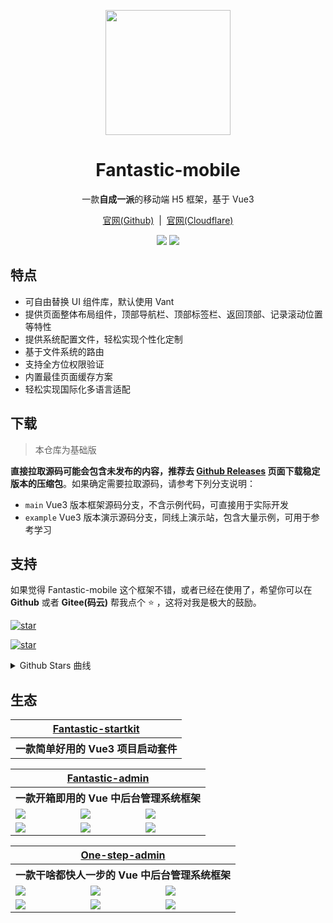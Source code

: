 <p align="center">
  <img src="https://fantastic-mobile.github.io/logo.png" width="200" height="200" />
</p>

<h1 align="center">Fantastic-mobile</h1>

<p align="center">一款<b>自成一派</b>的移动端 H5 框架，基于 Vue3</p>

<p align="center">
  <a href="https://fantastic-mobile.github.io" target="_blank">官网(Github)</a>
  <span>&nbsp;|&nbsp;</span>
  <a href="https://fantastic-mobile.pages.dev" target="_blank">官网(Cloudflare)</a>
<p>

<p align="center">
  <a href="###"><img src="https://img.shields.io/github/license/fantastic-mobile/basic?label=%E5%BC%80%E6%BA%90%E5%8D%8F%E8%AE%AE&style=flat-square" /></a>
  <a href="https://github.com/fantastic-mobile/basic/releases" target="_blank"><img src="https://img.shields.io/github/v/release/fantastic-mobile/basic?label=%E5%BD%93%E5%89%8D%E7%89%88%E6%9C%AC&style=flat-square" /></a>
</p>

## 特点

- 可自由替换 UI 组件库，默认使用 Vant
- 提供页面整体布局组件，顶部导航栏、顶部标签栏、返回顶部、记录滚动位置等特性
- 提供系统配置文件，轻松实现个性化定制
- 基于文件系统的路由
- 支持全方位权限验证
- 内置最佳页面缓存方案
- 轻松实现国际化多语言适配

## 下载

> 本仓库为基础版

**直接拉取源码可能会包含未发布的内容，推荐去 [Github Releases](https://github.com/fantastic-mobile/basic/releases) 页面下载稳定版本的压缩包**。如果确定需要拉取源码，请参考下列分支说明：

- `main` Vue3 版本框架源码分支，不含示例代码，可直接用于实际开发
- `example` Vue3 版本演示源码分支，同线上演示站，包含大量示例，可用于参考学习

<!-- ## 预览

> 预览截图为专业版

<table>
  <tr>
    <td><img src="https://fantastic-mobile.github.io/preview1.png" /></td>
    <td><img src="https://fantastic-mobile.github.io/preview2.png" /></td>
    <td><img src="https://fantastic-mobile.github.io/preview3.png" /></td>
  </tr>
  <tr>
    <td><img src="https://fantastic-mobile.github.io/preview4.png" /></td>
    <td><img src="https://fantastic-mobile.github.io/preview5.png" /></td>
    <td><img src="https://fantastic-mobile.github.io/preview6.png" /></td>
  </tr>
</table> -->

## 支持

如果觉得 Fantastic-mobile 这个框架不错，或者已经在使用了，希望你可以在 **Github** 或者 **Gitee(码云)** 帮我点个 ⭐ ，这将对我是极大的鼓励。

[![star](https://img.shields.io/github/stars/fantastic-mobile/basic?style=social)](https://github.com/fantastic-mobile/basic)

[![star](https://gitee.com/fantastic-mobile/basic/badge/star.svg?theme=dark)](https://gitee.com/fantastic-mobile/basic)

<details>
<summary>Github Stars 曲线</summary>

[![Stargazers over time](https://starchart.cc/fantastic-mobile/basic.svg)](https://starchart.cc/fantastic-mobile/basic)
</details>

## 生态

<table>
  <tr>
    <th colspan="3" align="center">
      <a href="https://hooray.github.io/fantastic-startkit/" target="_blank">Fantastic-startkit</a>
    </th>
  </tr>
  <tr>
    <th colspan="3" align="center">
      一款简单好用的 Vue3 项目启动套件
    </th>
  </tr>
</table>

<table>
  <tr>
    <th colspan="3" align="center">
      <a href="https://fantastic-admin.github.io/" target="_blank">Fantastic-admin</a>
    </th>
  </tr>
  <tr>
    <th colspan="3" align="center">
      一款开箱即用的 Vue 中后台管理系统框架
    </th>
  </tr>
  <tr>
    <td><img src="https://fantastic-admin.github.io/preview1.png" /></td>
    <td><img src="https://fantastic-admin.github.io/preview2.png" /></td>
    <td><img src="https://fantastic-admin.github.io/preview3.png" /></td>
  </tr>
  <tr>
    <td><img src="https://fantastic-admin.github.io/preview4.png" /></td>
    <td><img src="https://fantastic-admin.github.io/preview5.png" /></td>
    <td><img src="https://fantastic-admin.github.io/preview6.png" /></td>
  </tr>
</table>

<table>
  <tr>
    <th colspan="3" align="center">
      <a href="https://one-step-admin.github.io" target="_blank">One-step-admin</a>
    </th>
  </tr>
  <tr>
    <th colspan="3" align="center">
      一款干啥都快人一步的 Vue 中后台管理系统框架
    </th>
  </tr>
  <tr>
    <td><img src="https://one-step-admin.github.io/preview1.png" /></td>
    <td><img src="https://one-step-admin.github.io/preview2.png" /></td>
    <td><img src="https://one-step-admin.github.io/preview3.png" /></td>
  </tr>
  <tr>
    <td><img src="https://one-step-admin.github.io/preview4.png" /></td>
    <td><img src="https://one-step-admin.github.io/preview5.png" /></td>
    <td><img src="https://one-step-admin.github.io/preview6.png" /></td>
  </tr>
</table>
